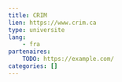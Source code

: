 ```yaml
---
title: CRIM
lien: https://www.crim.ca
type: universite
lang:
    - fra
partenaires:
    TODO: https://example.com/
categories: []
---
```

